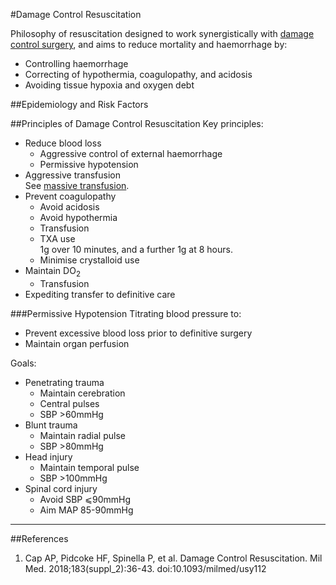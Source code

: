#Damage Control Resuscitation

Philosophy of resuscitation designed to work synergistically with [damage control surgery](/management/trauma/dcs.md), and aims to reduce mortality and haemorrhage by:
* Controlling haemorrhage
* Correcting of hypothermia, coagulopathy, and acidosis
* Avoiding tissue hypoxia and oxygen debt


##Epidemiology and Risk Factors



##Principles of Damage Control Resuscitation
Key principles:
* Reduce blood loss
	* Aggressive control of external haemorrhage
	* Permissive hypotension
* Aggressive transfusion  
See [massive transfusion](/management/haeme/massive-transfusion.md).
* Prevent coagulopathy  
	* Avoid acidosis
	* Avoid hypothermia
	* Transfusion  
	* TXA use  
	1g over 10 minutes, and a further 1g at 8 hours.
	* Minimise crystalloid use
* Maintain DO<sub>2</sub>
	* Transfusion
* Expediting transfer to definitive care



###Permissive Hypotension
Titrating blood pressure to:
* Prevent excessive blood loss prior to definitive surgery
* Maintain organ perfusion


Goals:
* Penetrating trauma
	* Maintain cerebration
	* Central pulses
	* SBP >60mmHg
* Blunt trauma
	* Maintain radial pulse
	* SBP >80mmHg
* Head injury
	* Maintain temporal pulse
	* SBP >100mmHg
* Spinal cord injury
	* Avoid SBP ⩽90mmHg
	* Aim MAP 85-90mmHg


---
##References

1. Cap AP, Pidcoke HF, Spinella P, et al. Damage Control Resuscitation. Mil Med. 2018;183(suppl_2):36-43. doi:10.1093/milmed/usy112
